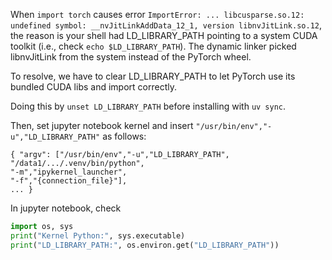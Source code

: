 
When ```import torch``` causes error ```ImportError: ... libcusparse.so.12: undefined symbol: __nvJitLinkAddData_12_1, version libnvJitLink.so.12```,
the reason is your shell had LD_LIBRARY_PATH pointing to a system CUDA toolkit (i.e., check ```echo $LD_LIBRARY_PATH```).
The dynamic linker picked libnvJitLink from the system instead of the PyTorch wheel. 

To resolve, we have to clear LD_LIBRARY_PATH to let PyTorch use its bundled CUDA libs and import correctly.

Doing this by ```unset LD_LIBRARY_PATH``` before installing with ```uv sync```. 

Then, set jupyter notebook kernel and insert `"/usr/bin/env","-u","LD_LIBRARY_PATH"` as follows: 
```
{ "argv": ["/usr/bin/env","-u","LD_LIBRARY_PATH",
"/data1/.../.venv/bin/python",
"-m","ipykernel_launcher",
"-f","{connection_file}"],
... }
```
In jupyter notebook, check
```python
import os, sys
print("Kernel Python:", sys.executable)
print("LD_LIBRARY_PATH:", os.environ.get("LD_LIBRARY_PATH"))
```

